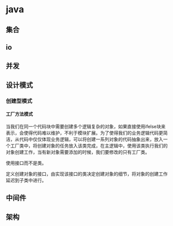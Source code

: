 # java

## 集合

## io

## 并发

## 设计模式

### 创建型模式

#### 工厂方法模式

当我们在同一个代码块中需要创建多个逻辑复杂的对象，如果直接使用ifelse块来表示，会使得代码难以维护，不利于模块扩展。为了使得我们的业务逻辑代码更简洁，从代码中仅仅体现业务逻辑，可以将创建一系列对象的代码抽象出来，放入一个工厂类中，将创建对象的任务放入该类完成，在主逻辑中，使用该类执行我们的对象创建工作，当有新对象需要添加的时候，我们要修改的只有工厂类。

使用接口而不是类。

定义创建对象的接口，由实现该接口的类决定创建对象的细节，将对象的创建工作延迟到子类中进行。



## 中间件



## 架构

